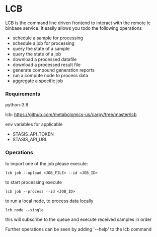 # LCB

LCB is the command line driven frontend to interact with the remote lc binbase service. It easily allows you todo the following operations

- schedule a sample for processing
- schedule a job for processing
- query the state of a sample
- query the state of a job
- download a processed datafile
- download a processed result file
- generate compound generation reports
- run a compute node to process data
- aggregate a specific job

### Requirements

python-3.8

lcb: https://github.com/metabolomics-us/carpy/tree/master/lcb

env variables for applicable 

- STASIS_API_TOKEN 
- STASIS_API_URL

### Operations

to import one of the job please execute:
```
lcb job --upload <JOB_FILE> --id <JOB_ID>
```

to start processing execute

```
lcb job --process --id <JOB_ID>
```

to run a local node, to process data locally

```
lcb node --single
```

this will subscribe to the queue and execute received samples in order

Further operations can be seen by adding '--help' to the lcb command

